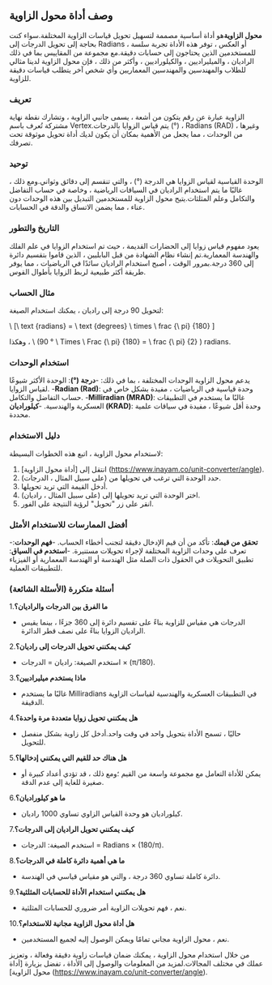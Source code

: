 ## وصف أداة محول الزاوية

**محول الزاوية**هو أداة أساسية مصممة لتسهيل تحويل قياسات الزاوية المختلفة.سواء كنت بحاجة إلى تحويل الدرجات إلى Radians ، أو العكس ، توفر هذه الأداة تجربة سلسة للمستخدمين الذين يحتاجون إلى حسابات دقيقة.مع مجموعة من المقاييس بما في ذلك الراديان ، والميليراديين ، والكيلوراديين ، وأكثر من ذلك ، فإن محول الزاوية لدينا مثالي للطلاب والمهندسين والمهندسين المعماريين وأي شخص آخر يتطلب قياسات دقيقة للزاوية.

### تعريف

الزاوية عبارة عن رقم يتكون من أشعة ، يسمى جانبي الزاوية ، وتشارك نقطة نهاية مشتركة تُعرف باسم Vertex.يتم قياس الزوايا بالدرجات (°) ، Radians (RAD) ، وغيرها من الوحدات ، مما يجعل من الأهمية بمكان أن يكون لديك أداة تحويل موثوقة تحت تصرفك.

### توحيد

الوحدة القياسية لقياس الزوايا هي الدرجة (°) ، والتي تنقسم إلى دقائق وثواني.ومع ذلك ، غالبًا ما يتم استخدام الراديان في السياقات الرياضية ، وخاصة في حساب التفاضل والتكامل وعلم المثلثات.يتيح محول الزاوية للمستخدمين التبديل بين هذه الوحدات دون عناء ، مما يضمن الاتساق والدقة في الحسابات.

### التاريخ والتطور

يعود مفهوم قياس زوايا إلى الحضارات القديمة ، حيث تم استخدام الزوايا في علم الفلك والهندسة المعمارية.تم إنشاء نظام الشهادة من قبل البابليين ، الذين قاموا بتقسيم دائرة إلى 360 درجة.بمرور الوقت ، أصبح استخدام الراديان سائدًا في الرياضيات ، مما يوفر طريقة أكثر طبيعية لربط الزوايا بأطوال القوس.

### مثال الحساب

لتحويل 90 درجة إلى راديان ، يمكنك استخدام الصيغة:

\ [\ text {radians} = \ text {degrees} \ times \ frac {\ pi} {180} \]

وهكذا ، \ (90 ° \ Times \ Frac {\ pi} {180} = \ frac {\ pi} {2} \) radians.

### استخدام الوحدات

يدعم محول الزاوية الوحدات المختلفة ، بما في ذلك:
-**درجة (°)**: الوحدة الأكثر شيوعًا لقياس الزوايا.
-**Radian (Rad)**: وحدة قياسية في الرياضيات ، مفيدة بشكل خاص في حساب التفاضل والتكامل.
-**Milliradian (MRAD)**: غالبًا ما يستخدم في التطبيقات العسكرية والهندسية.
-**كيلوراديان (KRAD)**: وحدة أقل شيوعًا ، مفيدة في سياقات علمية محددة.

### دليل الاستخدام

لاستخدام محول الزاوية ، اتبع هذه الخطوات البسيطة:
1. انتقل إلى [أداة محول الزاوية] (https://www.inayam.co/unit-converter/angle).
2. حدد الوحدة التي ترغب في تحويلها من (على سبيل المثال ، الدرجات).
3. أدخل القيمة التي تريد تحويلها.
4. اختر الوحدة التي تريد تحويلها إلى (على سبيل المثال ، راديان).
5. انقر على زر "تحويل" لرؤية النتيجة على الفور.

### أفضل الممارسات للاستخدام الأمثل

-**تحقق من قيمك**: تأكد من أن قيم الإدخال دقيقة لتجنب أخطاء الحساب.
-**فهم الوحدات**: تعرف على وحدات الزاوية المختلفة لإجراء تحويلات مستنيرة.
-**استخدم في السياق**: تطبيق التحويلات في الحقول ذات الصلة مثل الهندسة أو الهندسة المعمارية أو الفيزياء للتطبيقات العملية.

### أسئلة متكررة (الأسئلة الشائعة)

1.**ما الفرق بين الدرجات والراديان؟**
- الدرجات هي مقياس للزاوية بناءً على تقسيم دائرة إلى 360 جزءًا ، بينما يقيس الراديان الزوايا بناءً على نصف قطر الدائرة.

2.**كيف يمكنني تحويل الدرجات إلى راديان؟**
- استخدم الصيغة: راديان = الدرجات × (π/180).

3.**ماذا يستخدم ميليراديين؟**
- غالبًا ما يستخدم Milliradians في التطبيقات العسكرية والهندسية لقياسات الزاوية الدقيقة.

4.**هل يمكنني تحويل زوايا متعددة مرة واحدة؟**
- حاليًا ، تسمح الأداة بتحويل واحد في وقت واحد.أدخل كل زاوية بشكل منفصل للتحويل.

5.**هل هناك حد للقيم التي يمكنني إدخالها؟**
- يمكن للأداة التعامل مع مجموعة واسعة من القيم ؛ومع ذلك ، قد تؤدي أعداد كبيرة أو صغيرة للغاية إلى عدم الدقة.

6.**ما هو كيلوراديان؟**
- كيلوراديان هو وحدة القياس الزاوي تساوي 1000 راديان.

7.**كيف يمكنني تحويل الراديان إلى الدرجات؟**
- استخدم الصيغة: الدرجات = Radians × (180/π).

8.**ما هي أهمية دائرة كاملة في الدرجات؟**
- دائرة كاملة تساوي 360 درجة ، والتي هو مقياس قياسي في الهندسة.

9.**هل يمكنني استخدام الأداة للحسابات المثلثية؟**
- نعم ، فهم تحويلات الزاوية أمر ضروري للحسابات المثلثية.

10.**هل أداة محول الزاوية مجانية للاستخدام؟**
- نعم ، محول الزاوية مجاني تمامًا ويمكن الوصول إليه لجميع المستخدمين.

من خلال استخدام محول الزاوية ، يمكنك ضمان قياسات زاوية دقيقة وفعالة ، وتعزيز عملك في مختلف المجالات.لمزيد من المعلومات والوصول إلى الأداة ، تفضل بزيارة [أداة محول الزاوية] (https://www.inayam.co/unit-converter/angle).